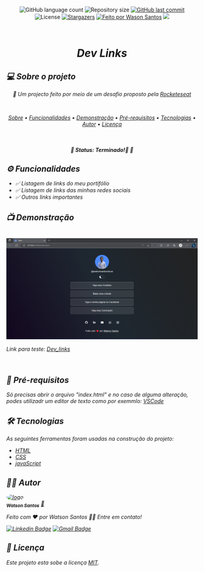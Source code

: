 <br>
<p align="center">
 <img alt="GitHub language count" src="https://img.shields.io/github/languages/count/WatsonSantos/dev_links?color=%2304D361">
 <img alt="Repository size" src="https://img.shields.io/github/repo-size/WatsonSantos/dev_links">
 <a href="https://github.com/WatsonSantos/dev_links/commits/master" target="_blank" >
      <img alt="GitHub last commit" src="https://img.shields.io/github/last-commit/WatsonSantos/dev_links"></a>
 <img alt="License" src="https://img.shields.io/badge/license-MIT-brightgreen">
 <a href="https://github.com/WatsonSantos/dev_links/stargazers" target="_blank">
      <img alt="Stargazers" src="https://img.shields.io/github/stars/WatsonSantos/dev_links?style=social"></a>
 <a href="www.linkedin.com/in/watson-dos-santos-a1b547182/" target="_blank">
      <img alt="Feito por Wason Santos" src="https://img.shields.io/badge/feito%20por-WatsonSantos-%237519C1"></a>
 <a href="https://www.instagram.com/watson_santos1/" target="_blank">
       <img src="https://img.shields.io/badge/meu-Instagram-%23E4405F"></a>

</p>

<br>
<div >
<h1 align=center><i>Dev Links<i></h1>
</div>

## 💻 Sobre o projeto

<p align="center">🚀 Um projecto feito por meio de um desafio proposto pela <a href="rocketseat.com.br">Rocketeseat</a></p>

<br>

<p align="center">
 <a href="#-sobre-o-projeto">Sobre</a> •
 <a href="#-funcionalidades">Funcionalidades</a> •
 <a href="#-demonstração">Demonstração</a> • 
 <a href="#-pré-requisitos">Pré-requisitos</a> • 
 <a href="#-tecnologias">Tecnologias</a> • 
 <a href="#-autor">Autor</a> • 
 <a href="#-licença">Licença</a>
</p>
<br>
<h4 align="center"> 
	🚩   Status:  Terminado!🚀   🚩
</h4>

## ⚙️ Funcionalidades

- ✅ Listagem de links do meu portifólio
- ✅ Listagem de links das minhas redes sociais
- ✅ Outros links importantes

## 📺 Demonstração

<br>
<img alt="banner" src="./img/bunner.png" align=center/>

<br>

Link para teste: [Dev_links](https://watsonlinks.netlify.app/)

<br>

## 🔗 Pré-requisitos

Só precisas abrir o arquivo "index.html" e no caso de alguma alteração, podes utilizadr um editor de texto como por exemmlo: [VSCode](https://code.visualstudio.com/)

## 🛠 Tecnologias

As seguintes ferramentas foram usadas na construção do projeto:

- [HTML](https://html.com/)
- [CSS](https://nextjs.org/)
- [javaScript](https://html.com/)

## 👨‍💻 Autor

<a href="https://github.com/WatsonSantos">
 <img style="border-radius: 50%;" src="https://avatars.githubusercontent.com/u/87064395?s=400&u=b48b05f5151f538308d8a50d2b058988ab3215b6&v=4" width="100px;" alt="logo"/>
 <br />
 <sub><b>Watson Santos</b></sub></a> <a href="https://github.com/WatsonSantos" title="Watson Github">🚀</a>

Feito com ❤️ por Watson Santos 👋🏽 Entre em contato!

[![Linkedin Badge](https://img.shields.io/badge/-Watson-blue?style=flat-square&logo=Linkedin&logoColor=white&link=https://www.linkedin.com/in/watson-dos-santos-a1b547182/)](https://www.linkedin.com/in/watson-dos-santos-a1b547182/)
[![Gmail Badge](https://img.shields.io/badge/-watsontavares72@gmail.com-c14438?style=flat-square&logo=Gmail&logoColor=white&link=mailto:watsontavares72@gmail.com)](mailto:watsontavares72@gmail.com)

## 📝 Licença

Este projeto esta sobe a licença [MIT](./LICENSE).
